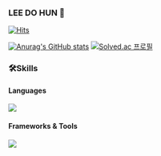 ### LEE DO HUN 👋
[![Hits](https://hits.seeyoufarm.com/api/count/incr/badge.svg?url=https%3A%2F%2Fgithub.com%2Fdohun2&count_bg=%2379C83D&title_bg=%23555555&icon=&icon_color=%23E7E7E7&title=hits&edge_flat=false)](https://hits.seeyoufarm.com)

[![Anurag's GitHub stats](https://github-readme-stats.vercel.app/api?username=dohun2)](https://github.com/dohun2/github-readme-stats)
[![Solved.ac
프로필](http://mazassumnida.wtf/api/v2/generate_badge?boj=dohun2)](https://solved.ac/dohun2) 

### 🛠Skills
#### Languages
<img src="https://skillicons.dev/icons?i=html,css,js,py" />

#### Frameworks & Tools
<img src="https://skillicons.dev/icons?i=vue,react" />

